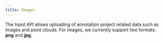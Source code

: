 ```yaml
---
title: Images
---
```

The Input API allows uploading of annotation project related data such as images and point clouds. For images, we currently support two formats: **png** and **jpg**. 

